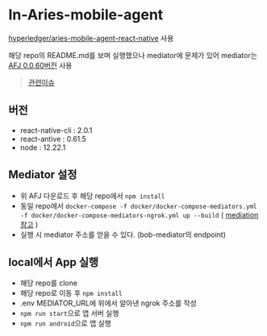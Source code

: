 # In-Aries-mobile-agent

[hyperledger/aries-mobile-agent-react-native](https://github.com/hyperledger/aries-mobile-agent-react-native) 사용

해당 repo의 README.md를 보며 실행했으나 mediator에 문제가 있어 mediator는 [AFJ 0.0.60버전](https://github.com/hyperledger/aries-framework-javascript/releases/tag/0.0.60-unstable.0) 사용

> [관련이슈](https://github.com/hyperledger/aries-mobile-agent-react-native/issues/53#issuecomment-892500638)

## 버전
- react-native-cli : 2.0.1
- react-antive : 0.61.5
- node : 12.22.1

## Mediator 설정
- 위 AFJ 다운로드 후 해당 repo에서 ```npm install```
- 동일 repo에서 ```docker-compose -f docker/docker-compose-mediators.yml -f docker/docker-compose-mediators-ngrok.yml up --build```
( [mediation 참고](https://github.com/hyperledger/aries-mobile-agent-react-native/blob/main/docs/MEDIATION.md) )
- 실행 시 mediator 주소를 얻을 수 있다. (bob-mediator의 endpoint)

## local에서 App 실행
- 해당 repo를 clone
- 해당 repo로 이동 후 ```npm install```
- .env MEDIATOR_URL에 위에서 알아낸 ngrok 주소를 작성
- ```npm run start```으로 앱 서버 실행
- ```npm run android```으로 앱 실행
